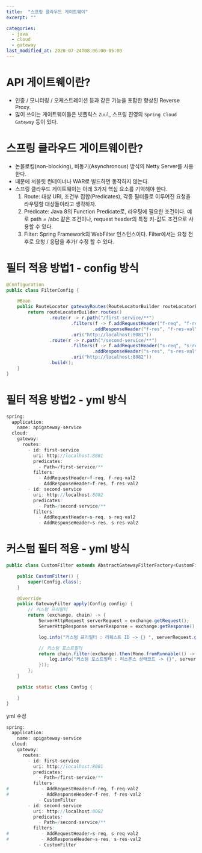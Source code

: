 ```yaml
---
title:  "스프링 클라우드 게이트웨이"
excerpt: ""

categories:
  - java
  - cloud
  - gateway
last_modified_at: 2020-07-24T08:06:00-05:00
---
```



# API 게이트웨이란?

- 인증 / 모니터링 / 오케스트레이션 등과 같은 기능을 포함한 향상된 Reverse Proxy. 
- 많이 쓰이는 게이트웨이들은 넷플릭스 `Zuul`,  스프링 진영의 `Spring Cloud Gateway` 등이 있다.


# 스프링 클라우드 게이트웨이란?

- 논블로킹(non-blocking), 비동기(Asynchronous) 방식의  Netty Server를 사용한다. 
- 때문에 서블릿 컨테이너나 WAR로 빌드하면 동작하지 않는다.
- 스프링 클라우드 게이트웨이는 아래 3가지 핵심 요소를 기억해야 한다.
  1. Route: 대상 URI, 조건부 집합(Predicates), 각종 필터들로 이루어진 요청을 라우팅할 대상들이라고 생각하자.
  2. Predicate: Java 8의 Function Predicate로, 라우팅에 필요한 조건이다. 예로 path = /abc 같은 조건이나, request header의 특정 키-값도 조건으로 사용할 수 있다.
  3. Filter: Spring Framework의 WebFilter 인스턴스이다.  Filter에서는 요청 전후로 요청 / 응답을 추가/ 수정 할 수 있다.



# 필터 적용 방법1 - config 방식


```java
@Configuration
public class FilterConfig {

    @Bean
    public RouteLocator gatewayRoutes(RouteLocatorBuilder routeLocatorBuilder) {
        return routeLocatorBuilder.routes()
                .route(r -> r.path("/first-service/**")
                        .filters(f -> f.addRequestHeader("f-req", "f-req-val")
                                .addResponseHeader("f-res", "f-res-val"))
                        .uri("http://localhost:8081"))
                .route(r -> r.path("/second-service/**")
                        .filters(f -> f.addRequestHeader("s-req", "s-req-val")
                                .addResponseHeader("s-res", "s-res-val"))
                        .uri("http://localhost:8082"))
                .build();
    }
}


```


# 필터 적용 방법2 - yml 방식


```java
spring:
  application:
    name: apigateway-service
  cloud:
    gateway:
      routes:
        - id: first-service
          uri: http://localhost:8081
          predicates:
            - Path=/first-service/**
          filters:
            - AddRequestHeader=f-req, f-req-val2
            - AddResponseHeader=f-res, f-res-val2
        - id: second-service
          uri: http://localhost:8082
          predicates:
            - Path=/second-service/**
          filters:
            - AddRequestHeader=s-req, s-req-val2
            - AddResponseHeader=s-res, s-res-val2


```


# 커스텀 필터 적용 - yml 방식

```java
public class CustomFilter extends AbstractGatewayFilterFactory<CustomFilter.Config> {

    public CustomFilter() {
        super(Config.class);
    }

    @Override
    public GatewayFilter apply(Config config) {
        // 커스텀 프리필터
        return (exchange, chain) -> {
            ServerHttpRequest serverRequest = exchange.getRequest();
            ServerHttpResponse serverResponse = exchange.getResponse();

            log.info("커스텀 프리필터 : 리퀘스트 ID -> {} ", serverRequest.getId());

            // 커스텀 포스트필터
            return chain.filter(exchange).then(Mono.fromRunnable(() -> {
                log.info("커스텀 포스트필터 : 리스폰스 상태코드 -> {}", serverResponse.getStatusCode());
            }));
        };
    }

    public static class Config {

    }
}
```

yml 수정
```java
spring:
  application:
    name: apigateway-service
  cloud:
    gateway:
      routes:
        - id: first-service
          uri: http://localhost:8081
          predicates:
            - Path=/first-service/**
          filters:
#            - AddRequestHeader=f-req, f-req-val2
#            - AddResponseHeader=f-res, f-res-val2
            - CustomFilter
        - id: second-service
          uri: http://localhost:8082
          predicates:
            - Path=/second-service/**
          filters:
#            - AddRequestHeader=s-req, s-req-val2
#            - AddResponseHeader=s-res, s-res-val2
            - CustomFilter

```